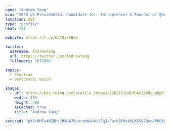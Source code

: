 ```yaml
---
name: "Andrew Yang"
bio: "2020 US Presidential Candidate (D). Entrepreneur & Founder of @humanityforward My book: http://bit.ly/2POZplk Join the movement: http://movehumanityforward.com"
location: USA
type: "profile"
heat: 721

website: https://t.co/O2T0vktBsw

twitter:
  username: AndrewYang
  url: https://twitter.com/AndrewYang
  followers: 1672860

topics:
  - Election
  - Democratic Voice

images:
  - url: https://pbs.twimg.com/profile_images/1282151845364932608/pBpRlBlt_400x400.jpg
    width: 400
    height: 400
    isCached: true
    title: "Andrew Yang"

secured: "pXlxMHFe4MZQMcJRARA76vn+zmAeH4ilSqJsFurV8lMvk6GK65878eo8PDO6BXzqTp//XuymEksh1I3/54+aoEXUMbEH5/fCFgNTMgQfuoapPSGbrCkPJuiESsvl3j1sI9FUanl6wGy3WzcdwCjfEI8m/hMu5+5KO/zSwUlWjVH1Eroemyxa1xYgDnUX986JIHppZQX5/wnRYvKzoD4z/m9h8hedoPoUp6oPuvxFy3WGOm3bMMArcLZ50HbDStq+Kbk4/wPX0h5eqt9kMq6zyI5bojtFzaCIre0p4Ir4stqDTZKdxF4K2rWwc18uK0Y4JSi845ru+xS6+h/lZ2YOV0XYdejL6HIZm0lWg9Im4vhL4t2B1KesxYZp+aXfAHui;wNxxuHxYB8nlCBZ1FUw7SA=="
---
```


